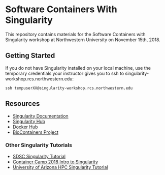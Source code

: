 # Software Containers With Singularity

This repository contains materials for the Software Containers with Singularity
workshop at Northwestern University on November 15th, 2018.

## Getting Started

If you do not have Singularity installed on your local machine, use the temporary credentials your instructor gives you to ssh to singularity-workshop.rcs.northwestern.edu:

    ssh tempuserXX@singularity-workshop.rcs.northwestern.edu


## Resources

- [Singularity Documentation](https://www.sylabs.io/docs/)
- [Singularity Hub](https://www.singularity-hub.org/)
- [Docker Hub](https://hub.docker.com/)
- [BioContainers Project](https://biocontainers.pro/)

### Other Singularity Tutorials
- [SDSC Singularity Tutorial](http://www.sdsc.edu/support/user_guides/tutorials/singularity.html)
- [Container Camp 2018 Intro to Singularity](https://cyverse-container-camp-workshop-2018.readthedocs-hosted.com/en/latest/singularity/singularityintro.html)
- [University of Arizona HPC Singularity Tutorial](https://docs.hpc.arizona.edu/display/UAHPC/Singularity+Tutorials)
